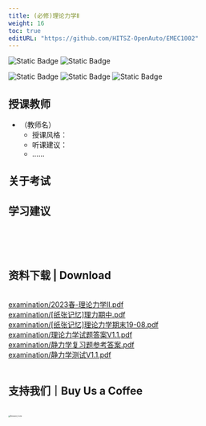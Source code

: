 ```yaml
---
title: (必修)理论力学Ⅱ
weight: 16
toc: true
editURL: "https://github.com/HITSZ-OpenAuto/EMEC1002"
---
```


![Static Badge](https://img.shields.io/badge/%E8%80%83%E8%AF%95%E8%AF%BE-red)
![Static Badge](https://img.shields.io/badge/%E5%AD%A6%E5%88%86-4-moccasin)

![Static Badge](https://img.shields.io/badge/%E6%88%90%E7%BB%A9%E6%9E%84%E6%88%90-gold)
![Static Badge](https://img.shields.io/badge/%E4%BD%9C%E4%B8%9A-40%25-wheat)
![Static Badge](https://img.shields.io/badge/%E6%9C%9F%E6%9C%AB%E8%80%83%E8%AF%95-60%25-wheat)


## 授课教师

- （教师名）
  - 授课风格：
  - 听课建议：
  - ……

## 关于考试

## 学习建议
<br>
<br>
<br>
<h2>资料下载 | Download</h2>
<br>
<a href="https://cdn.jsdelivr.net/gh/HITSZ-OpenAuto/EMEC1002/examination/2023%E6%98%A5-%E7%90%86%E8%AE%BA%E5%8A%9B%E5%AD%A6II.pdf">examination/2023春-理论力学II.pdf</a>
<br>
<a href="https://cdn.jsdelivr.net/gh/HITSZ-OpenAuto/EMEC1002/examination/%5B%E7%BA%B8%E5%BC%A0%E8%AE%B0%E5%BF%86%5D%E7%90%86%E5%8A%9B%E6%9C%9F%E4%B8%AD.pdf">examination/[纸张记忆]理力期中.pdf</a>
<br>
<a href="https://cdn.jsdelivr.net/gh/HITSZ-OpenAuto/EMEC1002/examination/%5B%E7%BA%B8%E5%BC%A0%E8%AE%B0%E5%BF%86%5D%E7%90%86%E8%AE%BA%E5%8A%9B%E5%AD%A6%E6%9C%9F%E6%9C%AB19-08.pdf">examination/[纸张记忆]理论力学期末19-08.pdf</a>
<br>
<a href="https://cdn.jsdelivr.net/gh/HITSZ-OpenAuto/EMEC1002/examination/%E7%90%86%E8%AE%BA%E5%8A%9B%E5%AD%A6%E8%AF%95%E9%A2%98%E7%AD%94%E6%A1%88V1.1.pdf">examination/理论力学试题答案V1.1.pdf</a>
<br>
<a href="https://cdn.jsdelivr.net/gh/HITSZ-OpenAuto/EMEC1002/examination/%E9%9D%99%E5%8A%9B%E5%AD%A6%E5%A4%8D%E4%B9%A0%E9%A2%98%E5%8F%82%E8%80%83%E7%AD%94%E6%A1%88.pdf">examination/静力学复习题参考答案.pdf</a>
<br>
<a href="https://cdn.jsdelivr.net/gh/HITSZ-OpenAuto/EMEC1002/examination/%E9%9D%99%E5%8A%9B%E5%AD%A6%E6%B5%8B%E8%AF%95V1.1.pdf">examination/静力学测试V1.1.pdf</a>
<br>
<br>
<h2>支持我们｜Buy Us a Coffee</h2>
<br>
<img src="https://mitcher-1316637614.cos.ap-nanjing.myqcloud.com/hoa/20231112170457.png?imageSlim" alt="Reward_Code" style="zoom:25%; display: block; margin: 0 auto;" />            